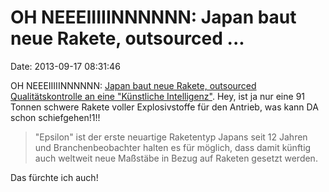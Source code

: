 OH NEEEIIIIINNNNNN: Japan baut neue Rakete, outsourced \...
===========================================================

Date: 2013-09-17 08:31:46

OH NEEEIIIIINNNNNN: [Japan baut neue Rakete, outsourced
Qualitätskontrolle an eine \"Künstliche
Intelligenz\"](http://www.heise.de/-1957220). Hey, ist ja nur eine 91
Tonnen schwere Rakete voller Explosivstoffe für den Antrieb, was kann DA
schon schiefgehen!1!!

> \"Epsilon\" ist der erste neuartige Raketentyp Japans seit 12 Jahren
> und Branchenbeobachter halten es für möglich, dass damit künftig auch
> weltweit neue Maßstäbe in Bezug auf Raketen gesetzt werden.

Das fürchte ich auch!
